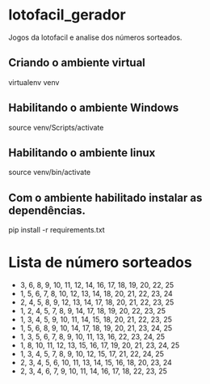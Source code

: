 # lotofacil_gerador
Jogos da lotofacil e analise dos números sorteados.

## Criando o ambiente virtual
virtualenv venv

## Habilitando o ambiente Windows
source venv/Scripts/activate

## Habilitando o ambiente linux
source venv/bin/activate

## Com o ambiente habilitado instalar as dependências.
pip install -r requirements.txt 

# Lista de número sorteados
* 3, 6, 8, 9, 10, 11, 12, 14, 16, 17, 18, 19, 20, 22, 25
* 1, 5, 6, 7, 8, 10, 12, 13, 14, 18, 20, 21, 22, 23, 24
* 2, 4, 5, 8, 9, 12, 13, 14, 17, 18, 20, 21, 22, 23, 25
* 1, 2, 4, 5, 7, 8, 9, 14, 17, 18, 19, 20, 22, 23, 25
* 1, 3, 4, 5, 9, 10, 11, 14, 15, 18, 20, 21, 22, 23, 25
* 1, 5, 6, 8, 9, 10, 14, 17, 18, 19, 20, 21, 23, 24, 25
* 1, 3, 5, 6, 7, 8, 9, 10, 11, 13, 16, 22, 23, 24, 25
* 1, 8, 10, 11, 12, 13, 15, 16, 17, 19, 20, 21, 23, 24, 25
* 1, 3, 4, 5, 7, 8, 9, 10, 12, 15, 17, 21, 22, 24, 25
* 2, 3, 4, 5, 6, 10, 11, 13, 14, 15, 16, 18, 20, 23, 24
* 2, 3, 4, 6, 7, 9, 10, 11, 14, 16, 17, 18, 22, 23, 25

